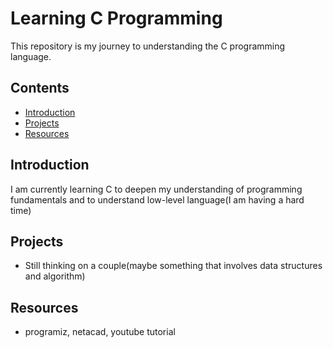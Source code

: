 # Learning C Programming

This repository is my journey to understanding the C programming language.

## Contents

- [Introduction](#introduction)
- [Projects](#projects)
- [Resources](#resources)

## Introduction

I am currently learning C to deepen my understanding of programming fundamentals and to understand low-level language(I am having a hard time)


## Projects

- Still thinking on a couple(maybe something that involves data structures and algorithm)

## Resources

- programiz, netacad, youtube tutorial

